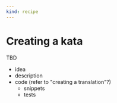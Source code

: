 ```yaml
---
kind: recipe
---
```


# Creating a kata

TBD
- idea
- description
- code (refer to "creating a translation"?)
  - snippets
  - tests
